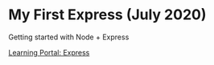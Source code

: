 # My First Express (July 2020)

Getting started with Node + Express

[Learning Portal: Express](https://learn.digitalcrafts.com/immersive/lessons/back-end-foundations/express-101/#overview)
